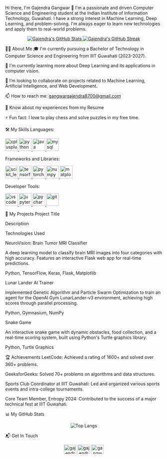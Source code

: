Hi there, I'm Gajendra Gangwar 👋
I'm a passionate and driven Computer Science and Engineering student at the Indian Institute of Information Technology, Guwahati. I have a strong interest in Machine Learning, Deep Learning, and problem-solving. I'm always eager to learn new technologies and apply them to real-world problems.

<p align="center">
<a href="https://github.com/gangwargajendra">
<img src="https://www.google.com/search?q=https://github-readme-stats.vercel.app/api%3Fusername%3Dgangwargajendra%26show_icons%3Dtrue%26theme%3Dradical" alt="Gajendra's GitHub Stats"/>
<img src="https://www.google.com/search?q=https://github-readme-streak-stats.herokuapp.com/%3Fuser%3Dgangwargajendra%26theme%3Dradical" alt="Gajendra's GitHub Streak"/>
</a>
</p>

👨‍💻 About Me
🎓 I'm currently pursuing a Bachelor of Technology in Computer Science and Engineering from IIIT Guwahati (2023-2027).

🌱 I'm currently learning more about Deep Learning and its applications in computer vision.

👯 I’m looking to collaborate on projects related to Machine Learning, Artificial Intelligence, and Web Development.

📫 How to reach me: gangwargajendra8700@gmail.com

📄 Know about my experiences from my Resume

⚡ Fun fact: I love to play chess and solve puzzles in my free time.

🛠️ My Skills
Languages:

<p align="left">
<a href="https://www.cplusplus.com/" target="_blank" rel="noreferrer">
<img src="https://www.google.com/search?q=https://raw.githubusercontent.com/devicons/devicon/master/icons/cplusplus/cplusplus-original.svg" alt="cplusplus" width="40" height="40"/>
</a>
<a href="https://www.python.org" target="_blank" rel="noreferrer">
<img src="https://www.google.com/search?q=https://raw.githubusercontent.com/devicons/devicon/master/icons/python/python-original.svg" alt="python" width="40" height="40"/>
</a>
<a href="https://www.java.com" target="_blank" rel="noreferrer">
<img src="https://www.google.com/search?q=https://raw.githubusercontent.com/devicons/devicon/master/icons/java/java-original.svg" alt="java" width="40" height="40"/>
</a>
<a href="https://www.mysql.com/" target="_blank" rel="noreferrer">
<img src="https://www.google.com/search?q=https://raw.githubusercontent.com/devicons/devicon/master/icons/mysql/mysql-original-wordmark.svg" alt="mysql" width="40" height="40"/>
</a>
</p>

Frameworks and Libraries:

<p align="left">
<a href="https://scikit-learn.org/" target="_blank" rel="noreferrer">
<img src="https://www.google.com/search?q=https://upload.wikimedia.org/wikipedia/commons/0/05/Scikit_learn_logo_small.svg" alt="scikit_learn" width="40" height="40"/>
</a>
<a href="https://www.tensorflow.org" target="_blank" rel="noreferrer">
<img src="https://www.google.com/search?q=https://www.vectorlogo.zone/logos/tensorflow/tensorflow-icon.svg" alt="tensorflow" width="40" height="40"/>
</a>
<a href="https://pytorch.org/" target="_blank" rel="noreferrer">
<img src="https://www.google.com/search?q=https://www.vectorlogo.zone/logos/pytorch/pytorch-icon.svg" alt="pytorch" width="40" height="40"/>
</a>
<a href="https://numpy.org/" target="_blank" rel="noreferrer">
<img src="https://www.google.com/search?q=https://www.vectorlogo.zone/logos/numpy/numpy-icon.svg" alt="numpy" width="40" height="40"/>
</a>
<a href="https://matplotlib.org/" target="_blank" rel="noreferrer">
<img src="https://www.google.com/search?q=https://upload.wikimedia.org/wikipedia/commons/8/84/Matplotlib_icon.svg" alt="matplotlib" width="40" height="40"/>
</a>
</p>

Developer Tools:

<p align="left">
<a href="https://code.visualstudio.com/" target="_blank" rel="noreferrer">
<img src="https://www.google.com/search?q=https://raw.githubusercontent.com/devicons/devicon/master/icons/vscode/vscode-original.svg" alt="vscode" width="40" height="40"/>
</a>
<a href="https://www.jupyter.org/" target="_blank" rel="noreferrer">
<img src="https://www.google.com/search?q=https://www.vectorlogo.zone/logos/jupyter/jupyter-icon.svg" alt="jupyter" width="40" height="40"/>
</a>
<a href="https://www.jetbrains.com/pycharm/" target="_blank" rel="noreferrer">
<img src="https://www.google.com/search?q=https://www.vectorlogo.zone/logos/jetbrains_pycharm/jetbrains_pycharm-icon.svg" alt="pycharm" width="40" height="40"/>
</a>
<a href="https://git-scm.com/" target="_blank" rel="noreferrer">
<img src="https://www.google.com/search?q=https://www.vectorlogo.zone/logos/git-scm/git-scm-icon.svg" alt="git" width="40" height="40"/>
</a>
</p>

🚀 My Projects
Project Title

Description

Technologies Used

NeuroVision: Brain Tumor MRI Classifier

A deep learning model to classify brain MRI images into four categories with high accuracy. Features an interactive Flask web app for real-time predictions.

Python, TensorFlow, Keras, Flask, Matplotlib

Lunar Lander AI Trainer

Implemented Genetic Algorithm and Particle Swarm Optimization to train an agent for the OpenAI Gym LunarLander-v3 environment, achieving high scores through parallel processing.

Python, Gymnasium, NumPy

Snake Game

An interactive snake game with dynamic obstacles, food collection, and a real-time scoring system, built using Python's Turtle graphics library.

Python, Turtle Graphics

🏆 Achievements
LeetCode: Achieved a rating of 1600+ and solved over 360+ problems.

GeeksforGeeks: Solved 70+ problems on algorithms and data structures.

Sports Club Coordinator at IIIT Guwahati: Led and organized various sports events and intra-college tournaments.

Core Team Member, Entropy 2024: Contributed to the success of a major technical fest at IIIT Guwahati.

📊 My GitHub Stats
<p align="center">
<img src="https://www.google.com/search?q=https://github-readme-stats.vercel.app/api/top-langs/%3Fusername%3Dgangwargajendra%26layout%3Dcompact%26theme%3Dradical" alt="Top Langs" />
</p>

📬 Get In Touch
<p align="center">
<a href="https://www.google.com/search?q=https://www.linkedin.com/in/gajendra-gangwar/" target="blank"><img align="center" src="https://www.google.com/search?q=https://raw.githubusercontent.com/rahuldkjain/github-profile-readme-generator/master/src/images/icons/Social/linked-in-alt.svg" alt="gajendra-gangwar" height="30" width="40" /></a>
<a href="https://www.google.com/search?q=https://www.leetcode.com/Gajendra_Gangwar/" target="blank"><img align="center" src="https://www.google.com/search?q=https://raw.githubusercontent.com/rahuldkjain/github-profile-readme-generator/master/src/images/icons/Social/leet-code.svg" alt="gajendra-gangwar" height="30" width="40" /></a>
<a href="https://www.google.com/search?q=https://www.geeksforgeeks.org/user/gangwargajendra8700/" target="blank"><img align="center" src="https://www.google.com/search?q=https://raw.githubusercontent.com/rahuldkjain/github-profile-readme-generator/master/src/images/icons/Social/geeks-for-geeks.svg" alt="gangwargajendra8700" height="30" width="40" /></a>
</p>
